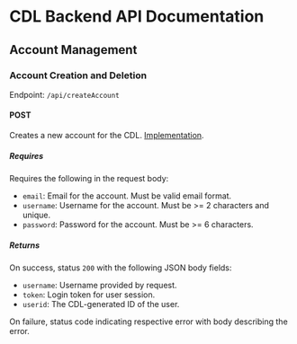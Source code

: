 # CDL Backend API Documentation

## Account Management

### Account Creation and Deletion

Endpoint: ``/api/createAccount``

#### POST
Creates a new account for the CDL. [Implementation](https://github.com/thecommunitydigitallibrary/cdl-platform/blob/ba23a0e1bb23edb71dfe7fb41eae5cf87096fc85/backend/app/views/users.py#L25).

##### Requires
Requires the following in the request body:

- ``email``: Email for the account. Must be valid email format.
- ``username``: Username for the account. Must be >= 2 characters and unique.
- ``password``: Password for the account. Must be >= 6 characters.

##### Returns
On success, status ``200`` with the following JSON body fields:
- ``username``: Username provided by request.
- ``token``: Login token for user session.
- ``userid``: The CDL-generated ID of the user. 

On failure, status code indicating respective error with body describing the error.



